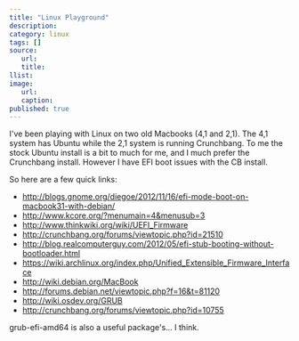 ```yaml
---
title: "Linux Playground"
description:
category: linux
tags: []
source:
   url:
   title:
llist:
image:
   url:
   caption:
published: true
---
```


I've been playing with Linux on two old Macbooks (4,1 and 2,1). The 4,1 system has Ubuntu while the 2,1 system is running Crunchbang. To me the stock Ubuntu install is a bit to much for me, and I much prefer the Crunchbang install. However I have EFI boot issues with the CB install.

So here are a few quick links:

* <http://blogs.gnome.org/diegoe/2012/11/16/efi-mode-boot-on-macbook31-with-debian/>
* <http://www.kcore.org/?menumain=4&menusub=3>
* <http://www.thinkwiki.org/wiki/UEFI_Firmware>
* <http://crunchbang.org/forums/viewtopic.php?id=21510>
* <http://blog.realcomputerguy.com/2012/05/efi-stub-booting-without-bootloader.html>
* <https://wiki.archlinux.org/index.php/Unified_Extensible_Firmware_Interface>
* <http://wiki.debian.org/MacBook>
* <http://forums.debian.net/viewtopic.php?f=16&t=81120>
* <http://wiki.osdev.org/GRUB>
* <http://crunchbang.org/forums/viewtopic.php?id=10755>

grub-efi-amd64 is also a useful package's... I think.